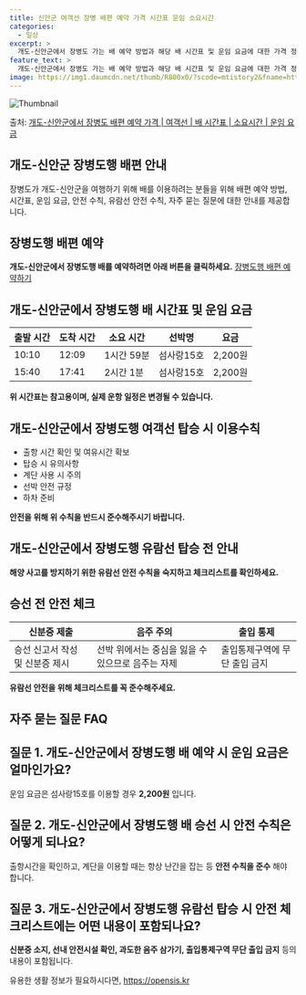 ```yaml
---
title: 신안군 여객선 장병 배편 예약 가격 시간표 운임 소요시간
categories:
  - 일상
excerpt: >
  개도-신안군에서 장병도 가는 배 예약 방법과 해당 배 시간표 및 운임 요금에 대한 가격 정보를 안내 드리겠습니다. 안전하고 재밋는 장병도행 여행을 위해 아래 정보 참고하시기 바랍니다. 장병도행 배편 예약하기 👈 클릭개도-신안군에서 장병도행 배 시간표출발 시간도착 시간소요 시간선박명요금10:1012:091시간 59분섬사랑15호2,200원15:4017:412시간 1분섬사랑15호2,200원장병도행 배편 예약하기 👈 클릭개도-신안군에서 장병도행 여객선 탑승 시 이용수칙개도-신안군에서 장병도행 배를 이용할 때 지켜야 할 중요한 안전 수칙을 알아봅시다. 배 출항 전 준비 출항 시간 확인 및 여유시간 확보: 출항시간을 확인하고 혼잡을 피하기 위해 충분한 여유시간을 가지세요. 탑승 시 유의사항: 선박에 탑승할 때는 다..
feature_text: >
  개도-신안군에서 장병도 가는 배 예약 방법과 해당 배 시간표 및 운임 요금에 대한 가격 정보를 안내 드리겠습니다. 안전하고 재밋는 장병도행 여행을 위해 아래 정보 참고하시기 바랍니다. 장병도행 배편 예약하기 👈 클릭개도-신안군에서 장병도행 배 시간표출발 시간도착 시간소요 시간선박명요금10:1012:091시간 59분섬사랑15호2,200원15:4017:412시간 1분섬사랑15호2,200원장병도행 배편 예약하기 👈 클릭개도-신안군에서 장병도행 여객선 탑승 시 이용수칙개도-신안군에서 장병도행 배를 이용할 때 지켜야 할 중요한 안전 수칙을 알아봅시다. 배 출항 전 준비 출항 시간 확인 및 여유시간 확보: 출항시간을 확인하고 혼잡을 피하기 위해 충분한 여유시간을 가지세요. 탑승 시 유의사항: 선박에 탑승할 때는 다..
image: https://img1.daumcdn.net/thumb/R800x0/?scode=mtistory2&fname=https%3A%2F%2Fblog.kakaocdn.net%2Fdn%2FbSGBd7%2FbtsHCR0Xzl7%2FuhQMRFmucFUPkQ63IEfpuk%2Fimg.webp
---
```


![Thumbnail](https://img1.daumcdn.net/thumb/R800x0/?scode=mtistory2&fname=https%3A%2F%2Fblog.kakaocdn.net%2Fdn%2FbSGBd7%2FbtsHCR0Xzl7%2FuhQMRFmucFUPkQ63IEfpuk%2Fimg.webp)

<p>출처: <a href="https://opensis.kr/entry/%EA%B0%9C%EB%8F%84-%EC%8B%A0%EC%95%88%EA%B5%B0%EC%97%90%EC%84%9C-%EC%9E%A5%EB%B3%91%EB%8F%84-%EB%B0%B0%ED%8E%B8-%EC%98%88%EC%95%BD-%EA%B0%80%EA%B2%A9-%EC%97%AC%EA%B0%9D%EC%84%A0-%EB%B0%B0-%EC%8B%9C%EA%B0%84%ED%91%9C-%EC%86%8C%EC%9A%94%EC%8B%9C%EA%B0%84-%EC%9A%B4%EC%9E%84-%EC%9A%94%EA%B8%88" rel="dofollow">개도-신안군에서 장병도 배편 예약 가격 | 여객선 | 배 시간표 | 소요시간 | 운임 요금</a> </p>

## 개도-신안군 장병도행 배편 안내

장병도가 개도-신안군을 여행하기 위해 배를 이용하려는 분들을 위해 배편 예약 방법, 시간표, 운임 요금, 안전 수칙, 유람선 안전 수칙,
자주 묻는 질문에 대한 안내를 제공합니다.

## 장병도행 배편 예약

**개도-신안군에서 장병도행 배를 예약하려면 아래 버튼을 클릭하세요.** [장병도행 배편 예약하기](장병도행_배편_예약_링크)

## 개도-신안군에서 장병도행 배 시간표 및 운임 요금

**출발 시간** | **도착 시간** | **소요 시간** | **선박명** | **요금**  
---|---|---|---|---  
10:10 | 12:09 | 1시간 59분 | 섬사랑15호 | 2,200원  
15:40 | 17:41 | 2시간 1분 | 섬사랑15호 | 2,200원  
**위 시간표는 참고용이며, 실제 운항 일정은 변경될 수 있습니다.**

## 개도-신안군에서 장병도행 여객선 탑승 시 이용수칙

  * 출항 시간 확인 및 여유시간 확보
  * 탑승 시 유의사항
  * 계단 사용 시 주의
  * 선박 안전 규정
  * 하차 준비

**안전을 위해 위 수칙을 반드시 준수해주시기 바랍니다.**

## 개도-신안군에서 장병도행 유람선 탑승 전 안내

**해양 사고를 방지하기 위한 유람선 안전 수칙을 숙지하고 체크리스트를 확인하세요.**

## 승선 전 안전 체크

신분증 제출 | 음주 주의 | 출입 통제  
---|---|---  
승선 신고서 작성 및 신분증 제시 | 선박 위에서는 중심을 잃을 수 있으므로 음주는 자제 | 출입통제구역에 무단 출입 금지  
**유람선 안전을 위해 체크리스트를 꼭 준수해주세요.**

## 자주 묻는 질문 FAQ

## 질문 1. 개도-신안군에서 장병도행 배 예약 시 운임 요금은 얼마인가요?

운임 요금은 섬사랑15호를 이용할 경우 **2,200원** 입니다.

## 질문 2. 개도-신안군에서 장병도행 배 승선 시 안전 수칙은 어떻게 되나요?

출항시간을 확인하고, 계단을 이용할 때는 항상 난간을 잡는 등 **안전 수칙을 준수** 해야 합니다.

## 질문 3. 개도-신안군에서 장병도행 유람선 탑승 시 안전 체크리스트에는 어떤 내용이 포함되나요?

**신분증 소지, 선내 안전시설 확인, 과도한 음주 삼가기, 출입통제구역 무단 출입 금지** 등의 내용이 포함됩니다.



 

유용한 생활 정보가 필요하시다면, <a href="https://opensis.kr" rel="dofollow">https://opensis.kr</a>


